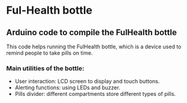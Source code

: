 # Ful-Health bottle
## Arduino code to compile the FulHealth bottle

This code helps running the FulHealth bottle, which is a device used to remind people to take pills on time.

### Main utilities of the bottle:
* User interaction: LCD screen to display and touch buttons.
* Alerting functions: using LEDs and buzzer.
* Pills divider: different compartments store different types of pills.

